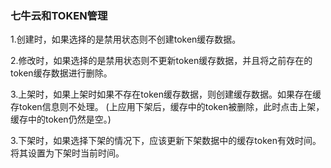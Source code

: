 ### 七牛云和TOKEN管理

1.创建时，如果选择的是禁用状态则不创建token缓存数据。

2.修改时，如果选择的是禁用状态则不更新token缓存数据，并且将之前存在的token缓存数据进行删除。

3.上架时，如果上架时如果不存在token缓存数据，则创建缓存数据。如果存在缓存token信息则不处理。
    (上应用下架后，缓存中的token被删除，此时点击上架，缓存中的token仍然是空。)
    
3.下架时，如果选择下架的情况下，应该更新下架数据中的缓存token有效时间。将其设置为下架时当前时间。
